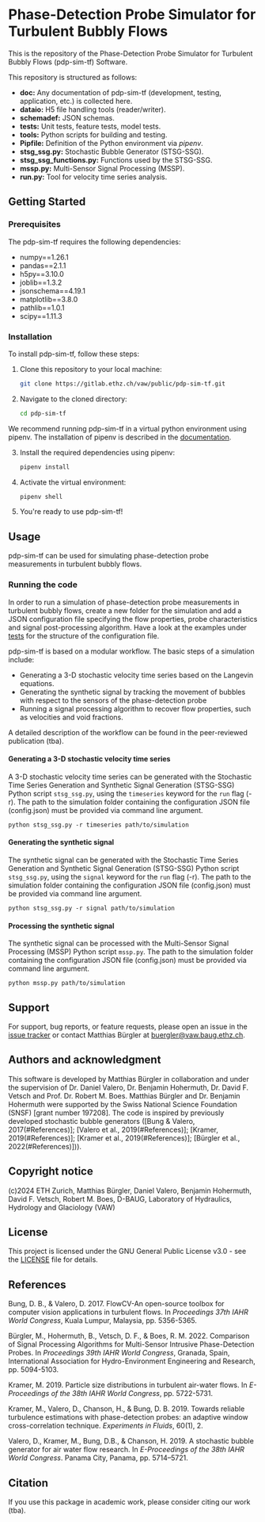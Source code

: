 # Phase-Detection Probe Simulator for Turbulent Bubbly Flows

This is the repository of the Phase-Detection Probe Simulator for Turbulent Bubbly Flows (pdp-sim-tf) Software.

This repository is structured as follows:

- **doc:** Any documentation of pdp-sim-tf (development, testing, application, etc.) is collected here.
- **dataio:** H5 file handling tools (reader/writer).
- **schemadef:** JSON schemas.
- **tests:** Unit tests, feature tests, model tests.
- **tools:** Python scripts for building and testing.
- **Pipfile:** Definition of the Python environment via *pipenv*.
- **stsg_ssg.py:** Stochastic Bubble Generator (STSG-SSG).
- **stsg_ssg_functions.py:** Functions used by the STSG-SSG.
- **mssp.py:** Multi-Sensor Signal Processing (MSSP).
- **run.py:** Tool for velocity time series analysis.

## Getting Started

### Prerequisites

The pdp-sim-tf requires the following dependencies:
- numpy==1.26.1
- pandas==2.1.1
- h5py==3.10.0
- joblib==1.3.2
- jsonschema==4.19.1
- matplotlib==3.8.0
- pathlib==1.0.1
- scipy==1.11.3

### Installation

To install pdp-sim-tf, follow these steps:

1. Clone this repository to your local machine:

    ```bash
    git clone https://gitlab.ethz.ch/vaw/public/pdp-sim-tf.git
    ```

2. Navigate to the cloned directory:

    ```bash
    cd pdp-sim-tf
    ```

We recommend running pdp-sim-tf in a virtual python environment using pipenv. The installation of pipenv is described in the [documentation](doc/user/setup_python_environment.md).

3. Install the required dependencies using pipenv:

    ```bash
    pipenv install
    ```

4. Activate the virtual environment:

    ```bash
    pipenv shell
    ```

5. You're ready to use pdp-sim-tf!

## Usage

pdp-sim-tf can be used for simulating phase-detection probe measurements in turbulent bubbly flows.

### Running the code

In order to run a simulation of phase-detection probe measurements in turbulent bubbly flows, create a new folder for the simulation and add a JSON configuration file specifying the flow properties, probe characteristics and signal post-processing algorithm. Have a look at the examples under [tests](tests) for the structure of the configuration file.

pdp-sim-tf is based on a modular workflow. The basic steps of a simulation include:

- Generating a 3-D stochastic velocity time series based on the Langevin equations.
- Generating the synthetic signal by tracking the movement of bubbles with respect to the sensors of the phase-detection probe
- Running a signal processing algorithm to recover flow properties, such as velocities and void fractions.

A detailed description of the workflow can be found in the peer-reviewed publication (tba).

#### Generating a 3-D stochastic velocity time series

A 3-D stochastic velocity time series can be generated with the Stochastic Time Series Generation and Synthetic Signal Generation (STSG-SSG) Python script `stsg_ssg.py`, using the `timeseries` keyword for the `run` flag (-r). The path to the simulation folder containing the configuration JSON file (config.json) must be provided via command line argument.

```shell
python stsg_ssg.py -r timeseries path/to/simulation
```

#### Generating the synthetic signal

The synthetic signal can be generated with the Stochastic Time Series Generation and Synthetic Signal Generation (STSG-SSG) Python script `stsg_ssg.py`, using the `signal` keyword for the `run` flag (-r). The path to the simulation folder containing the configuration JSON file (config.json) must be provided via command line argument.

```shell
python stsg_ssg.py -r signal path/to/simulation
```

#### Processing the synthetic signal

The synthetic signal can be processed with the Multi-Sensor Signal Processing (MSSP) Python script `mssp.py`. The path to the simulation folder containing the configuration JSON file (config.json) must be provided via command line argument.

```shell
python mssp.py path/to/simulation
```

## Support

For support, bug reports, or feature requests, please open an issue in the [issue tracker](https://gitlab.ethz.ch/vaw/multiphade/mpd/-/issues) or contact Matthias Bürgler at <buergler@vaw.baug.ethz.ch>.


## Authors and acknowledgment

This software is developed by Matthias Bürgler in collaboration and under the supervision of Dr. Daniel Valero, Dr. Benjamin Hohermuth, Dr. David F. Vetsch and Prof. Dr. Robert M. Boes. Matthias Bürgler and Dr. Benjamin Hohermuth were supported by the Swiss National Science Foundation (SNSF) [grant number 197208].
The code is inspired by previously developed stochastic bubble generators (\[Bung & Valero, 2017(#References)\]; \[Valero et al., 2019(#References)\]; \[Kramer, 2019(#References)\]; \[Kramer et al., 2019(#References)\]; \[Bürgler et al., 2022(#References)\])).

## Copyright notice

(c)2024 ETH Zurich, Matthias Bürgler, Daniel Valero, Benjamin Hohermuth, David F. Vetsch, Robert M. Boes, D-BAUG, Laboratory of Hydraulics, Hydrology and Glaciology (VAW)

## License

This project is licensed under the GNU General Public License v3.0 - see the [LICENSE](LICENSE) file for details.


## References

Bung, D. B., & Valero, D. 2017. FlowCV-An open-source toolbox for computer vision applications in turbulent flows. In *Proceedings 37th IAHR World Congress*, Kuala Lumpur, Malaysia, pp. 5356-5365.

Bürgler, M., Hohermuth, B., Vetsch, D. F., & Boes, R. M. 2022. Comparison of Signal Processing Algorithms for Multi-Sensor Intrusive Phase-Detection Probes. In *Proceedings 39th IAHR World Congress*, Granada, Spain, International Association for Hydro-Environment Engineering and Research, pp. 5094-5103.

Kramer, M. 2019. Particle size distributions in turbulent air-water flows. In *E-Proceedings of the 38th IAHR World Congress*, pp. 5722-5731.

Kramer, M., Valero, D., Chanson, H., & Bung, D. B. 2019. Towards reliable turbulence estimations with phase-detection probes: an adaptive window cross-correlation technique. *Experiments in Fluids*, 60(1), 2.

Valero, D., Kramer, M., Bung, D.B., & Chanson, H. 2019. A stochastic bubble generator for air water flow research. In *E-Proceedings of the 38th IAHR World Congress*. Panama City, Panama, pp. 5714–5721.

## Citation

If you use this package in academic work, please consider citing our work (tba).

